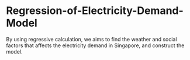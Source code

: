 # Regression-of-Electricity-Demand-Model
By using regressive calculation, we aims to find the weather and social factors that affects the electricity demand in Singapore, and construct the model.
